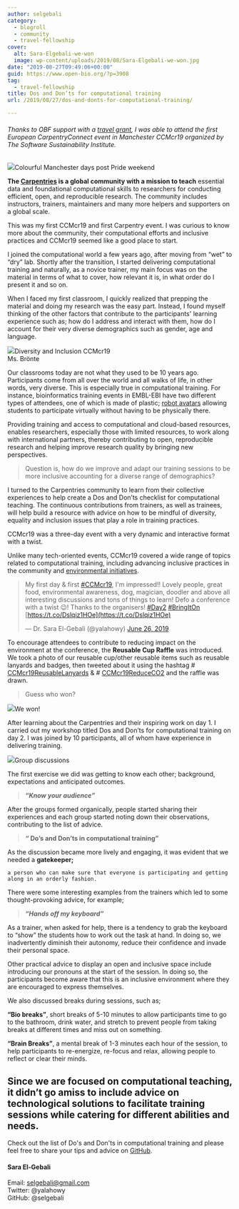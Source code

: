 ```yaml
---
author: selgebali
category:
  - blogroll
  - community
  - travel-fellowship
cover:
  alt: Sara-Elgebali-we-won
  image: wp-content/uploads/2019/08/Sara-Elgebali-we-won.jpg
date: "2019-08-27T09:49:06+00:00"
guid: https://www.open-bio.org/?p=3908
tag:
  - travel-fellowship
title: Dos and Don’ts for computational training
url: /2019/08/27/dos-and-donts-for-computational-training/

---
```

###### Thanks to OBF support with a [travel grant](/travel-awards/), I was able to attend the first European CarpentryConnect event in Manchester CCMcr19 organized by The Software Sustainability Institute.

![](https://i.imgur.com/rKTSHED.png)Colourful Manchester days post Pride weekend

**The [Carpentries](https://carpentries.org/) is a global community with a mission to teach** essential data and foundational computational skills to researchers for conducting efficient, open, and reproducible research. The community includes instructors, trainers, maintainers and many more helpers and supporters on a global scale.

This was my first CCMcr19 and first Carpentry event. I was curious to know more about the community, their computational efforts and inclusive practices and CCMcr19 seemed like a good place to start.

I joined the computational world a few years ago, after moving from “wet” to “dry” lab. Shortly after the transition, I started delivering computational training and naturally, as a novice trainer, my main focus was on the material in terms of what to cover, how relevant it is, in what order do I present it and so on.

When I faced my first classroom, I quickly realized that prepping the material and doing my research was the easy part. Instead, I found myself thinking of the other factors that contribute to the participants' learning experience such as; how do I address and interact with them, how do I account for their very diverse demographics such as gender, age and language.   

![](https://i.imgur.com/5ppP8SE.jpg)Diversity and Inclusion CCMcr19   
Ms. Brönte

Our classrooms today are not what they used to be 10 years ago. Participants come from all over the world and all walks of life, in other words, very diverse. This is especially true in computational training. For instance, bioinformatics training events in EMBL-EBI have two different types of attendees, one of which is made of plastic; [robot avatars](https://www.ebi.ac.uk/about/news/announcements/bioinformatics-training-with-robot-avatars) allowing students to participate virtually without having to be physically there.

Providing training and access to computational and cloud-based resources, enables researchers, especially those with limited resources, to work along with international partners, thereby contributing to open, reproducible research and helping improve research quality by bringing new perspectives.

> Question is, how do we improve and adapt our training sessions to be more inclusive accounting for a diverse range of demographics?

I turned to the Carpentries community to learn from their collective experiences to help create a Dos and Don’ts checklist for computational teaching. The continuous contributions from trainers, as well as trainees, will help build a resource with advice on how to be mindful of diversity, equality and inclusion issues that play a role in training practices.

CCMcr19 was a three-day event with a very dynamic and interactive format with a twist.

Unlike many tech-oriented events, CCMcr19 covered a wide range of topics related to computational training, including advancing inclusive practices in the community and [environmental initiatives](https://software.ac.uk/blog/2019-04-24-can-we-increase-our-impact-reducing-it-thoughts-environmental-sustainability).

> My first day & first [#CCMcr19](https://twitter.com/hashtag/CCMcr19?src=hash&ref_src=twsrc%5Etfw), I'm impressed!! Lovely people, great food, environmental awareness, dog, magician, doodler and above all interesting discussions and tons of things to learn! Defo a conference with a twist 😉! Thanks to the organisers! [#Day2](https://twitter.com/hashtag/Day2?src=hash&ref_src=twsrc%5Etfw) [#BringItOn](https://twitter.com/hashtag/BringItOn?src=hash&ref_src=twsrc%5Etfw) [https://t.co/Dslqiz1HOe](https://t.co/Dslqiz1HOe)
>
> — Dr. Sara El-Gebali (@yalahowy) [June 26, 2019](https://twitter.com/yalahowy/status/1143776558651514881?ref_src=twsrc%5Etfw)

To encourage attendees to contribute to reducing impact on the environment at the conference, the **Reusable Cup Raffle** was introduced. We took a photo of our reusable cup/other reusable items such as reusable lanyards and badges, then tweeted about it using the hashtag # [CCMcr19ReusableLanyards](https://twitter.com/hashtag/CCMcr19ReusableLanyards?src=hashtag_click) & # [CCMcr19ReduceCO2](https://twitter.com/hashtag/CCMcr19ReduceCO2?src=hashtag_click) and the raffle was drawn.

> Guess who won?

![](wp/wp-content/uploads/2019/08/Sara-Elgebali-we-won-1024x768.jpg)We won!

After learning about the Carpentries and their inspiring work on day 1. I carried out my workshop titled Dos and Don’ts for computational training on day 2. I was joined by 10 participants, all of whom have experience in delivering training.

![](https://i.imgur.com/gruhfO3.jpg)Group discussions

The first exercise we did was getting to know each other; background, expectations and anticipated outcomes.

> **_“Know your audience”_**

After the groups formed organically, people started sharing their experiences and each group started noting down their observations, contributing to the list of advice.

> **_“_ Do’s and Don’ts in computational training”**

As the discussion became more lively and engaging, it was evident that we needed a **gatekeeper;**

```
a person who can make sure that everyone is participating and getting along in an orderly fashion.
```

There were some interesting examples from the trainers which led to some thought-provoking advice, for example;

> **_“Hands off my keyboard”_**

As a trainer, when asked for help, there is a tendency to grab the keyboard to “show” the students how to work out the task at hand. In doing so, we inadvertently diminish their autonomy, reduce their confidence and invade their personal space.

Other practical advice to display an open and inclusive space include introducing our pronouns at the start of the session. In doing so, the participants become aware that this is an inclusive environment where they are encouraged to express themselves.

We also discussed breaks during sessions, such as;

**“Bio breaks”**, short breaks of 5-10 minutes to allow participants time to go to the bathroom, drink water, and stretch to prevent people from taking breaks at different times and miss out on something.

**“Brain Breaks”**, a mental break of 1-3 minutes each hour of the session, to help participants to re-energize, re-focus and relax, allowing people to reflect or clear their minds.

## Since we are focused on computational teaching, it didn’t go amiss to include advice on technological solutions to facilitate training sessions while catering for different abilities and needs.   
Check out the list of Do's and Don'ts in computational training and please feel free to share your tips and advice on [GitHub](https://github.com/selgebali/CCMcr19_dos).

#### Sara El-Gebali  
Email: selgebali@gmail.com  
Twitter: @yalahowy  
GitHub: @selgebali  
